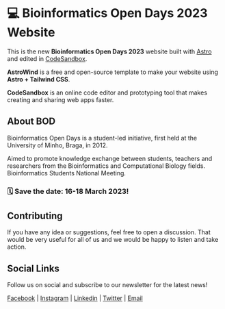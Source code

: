 # 💻 Bioinformatics Open Days 2023 Website

This is the new **Bioinformatics Open Days 2023** website built with [Astro](https://astro.build/) and edited in [CodeSandbox](https://codesandbox.io/?from-app=1).

**AstroWind** is a free and open-source template to make your website using **Astro + Tailwind CSS**.

**CodeSandbox** is an online code editor and prototyping tool that makes creating and sharing web apps faster.

## About BOD

Bioinformatics Open Days is a student-led initiative, first held at the University of Minho, Braga, in 2012.

Aimed to promote knowledge exchange between students, teachers and researchers from the Bioinformatics and Computational Biology fields. Bioinformatics Students National Meeting.

### 🗓 Save the date: **16-18 March 2023**!

## Contributing

If you have any idea or suggestions, feel free to open a discussion.
That would be very useful for all of us and we would be happy to listen and take action.

## Social Links

Follow us on social and subscribe to our newsletter for the latest news!

[Facebook](https://www.facebook.com/bioinformaticsopendays) | [Instagram](https://www.instagram.com/bioinformaticsopendays/) | [Linkedin](https://www.linkedin.com/in/bioinformatics-open-days-492052174/) | [Twitter](https://twitter.com/Bioinf_OpenDays) | [Email](mailto:bod.geral@gmail.com)